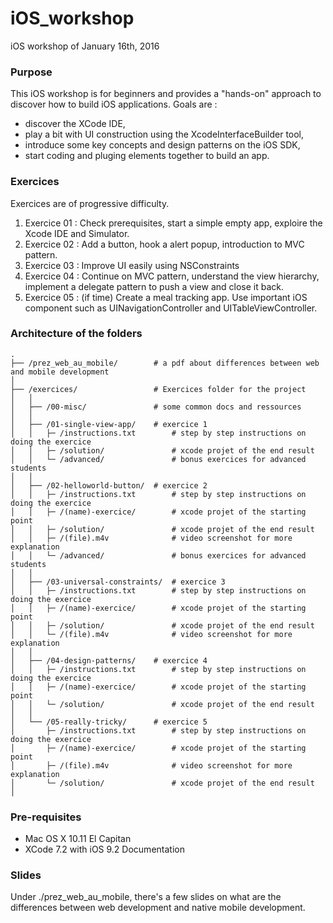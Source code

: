 # iOS_workshop
iOS workshop of January 16th, 2016

### Purpose
This iOS workshop is for beginners and provides a "hands-on" approach to discover how to build iOS applications. 
Goals are : 
- discover the XCode IDE, 
- play a bit with UI construction using the XcodeInterfaceBuilder tool, 
- introduce some key concepts and design patterns on the iOS SDK, 
- start coding and pluging elements together to build an app. 

### Exercices
Exercices are of progressive difficulty. 
1. Exercice 01 : Check prerequisites, start a simple empty app, exploire the Xcode IDE and Simulator. 
2. Exercice 02 : Add a button, hook a alert popup, introduction to MVC pattern.
3. Exercice 03 : Improve UI easily using NSConstraints
4. Exercice 04 : Continue on MVC pattern, understand the view hierarchy, implement a delegate pattern to push a view and close it back.
5. Exercice 05 : (if time) Create a meal tracking app. Use important iOS component such as UINavigationController and UITableViewController.

### Architecture of the folders 
```
.
├── /prez_web_au_mobile/        # a pdf about differences between web and mobile development
│   
├── /exercices/                 # Exercices folder for the project
│   │
│   ├── /00-misc/               # some common docs and ressources
│   │
│   ├── /01-single-view-app/    # exercice 1
│   │   ├─ /instructions.txt    	# step by step instructions on doing the exercice
│   │   ├─ /solution/  				# xcode projet of the end result
│   │   └─ /advanced/  				# bonus exercices for advanced students
│   │
│   ├── /02-helloworld-button/  # exercice 2
│   │   ├─ /instructions.txt    	# step by step instructions on doing the exercice
│   │   ├─ /(name)-exercice/        # xcode projet of the starting point
│   │   ├─ /solution/  				# xcode projet of the end result
│   │   ├─ /(file).m4v  			# video screenshot for more explanation
│   │   └─ /advanced/  				# bonus exercices for advanced students
│   │
│   ├── /03-universal-constraints/  # exercice 3
│   │   ├─ /instructions.txt    	# step by step instructions on doing the exercice
│   │   ├─ /(name)-exercice/        # xcode projet of the starting point
│   │   ├─ /solution/  				# xcode projet of the end result
│   │   └─ /(file).m4v  			# video screenshot for more explanation
│   │
│   ├── /04-design-patterns/    # exercice 4
│   │   ├─ /instructions.txt    	# step by step instructions on doing the exercice
│   │   ├─ /(name)-exercice/        # xcode projet of the starting point
│   │   └─ /solution/  				# xcode projet of the end result
│   │
│   └── /05-really-tricky/      # exercice 5
│       ├─ /instructions.txt    	# step by step instructions on doing the exercice
│       ├─ /(name)-exercice/        # xcode projet of the starting point
│       ├─ /(file).m4v  			# video screenshot for more explanation
│       └─ /solution/  				# xcode projet of the end result
│
```

### Pre-requisites
- Mac OS X 10.11 El Capitan
- XCode 7.2 with iOS 9.2 Documentation


### Slides
Under ./prez_web_au_mobile, there's a few slides on what are the differences between web development and native mobile development.


